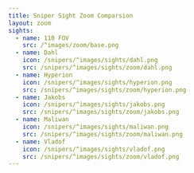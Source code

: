 ```yaml
---
title: Sniper Sight Zoom Comparsion
layout: zoom
sights:
  - name: 110 FOV
    src: /^images/zoom/base.png
  - name: Dahl
    icon: /snipers/^images/sights/dahl.png
    src: /snipers/^images/sights/zoom/dahl.png
  - name: Hyperion
    icon: /snipers/^images/sights/hyperion.png
    src: /snipers/^images/sights/zoom/hyperion.png
  - name: Jakobs
    icon: /snipers/^images/sights/jakobs.png
    src: /snipers/^images/sights/zoom/jakobs.png
  - name: Maliwan
    icon: /snipers/^images/sights/maliwan.png
    src: /snipers/^images/sights/zoom/maliwan.png
  - name: Vladof
    icon: /snipers/^images/sights/vladof.png
    src: /snipers/^images/sights/zoom/vladof.png
---
```

